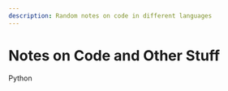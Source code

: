 ```yaml
---
description: Random notes on code in different languages
---
```


# Notes on Code and Other Stuff

Python




